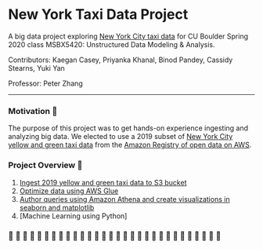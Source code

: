 # New York Taxi Data Project 
A big data project exploring [New York City taxi data](https://registry.opendata.aws/nyc-tlc-trip-records-pds/) for CU Boulder Spring 2020 class MSBX5420: Unstructured Data Modeling & Analysis.

Contributors: Kaegan Casey, Priyanka Khanal, Binod Pandey, Cassidy Stearns, Yuki Yan

Professor: Peter Zhang

---

### Motivation :rocket:
The purpose of this project was to get hands-on experience ingesting and analyzing big data. We elected to use a 2019 subset of [New York City yellow and green taxi data](https://registry.opendata.aws/nyc-tlc-trip-records-pds/) from the [Amazon Registry of open data on AWS](https://registry.opendata.aws/). 



### Project Overview :oncoming_taxi:
1. [Ingest 2019 yellow and green taxi data to S3 bucket](https://github.com/MSBX5420/Team-La-Plata-Peak/blob/master/Creating%20S3%20Bucket%20and%20Copying%20Data/Creating%20S3%20Bucket%20and%20Copying%20Data.ipynb)
2. [Optimize data using AWS Glue](https://github.com/MSBX5420/Team-La-Plata-Peak/blob/master/Optimizing%20Data%20for%20Analysis/Optimizing%20Data%20for%20Analysis.ipynb)
3. [Author queries using Amazon Athena and create visualizations in seaborn and matplotlib](https://github.com/MSBX5420/Team-La-Plata-Peak/tree/master/Queries)
4. [Machine Learning using Python]  




### :taxi: :taxi: :taxi: :taxi: :taxi: :taxi: :taxi: :taxi: :taxi: :taxi: :taxi: :taxi: :taxi: :taxi: :taxi: :taxi: :taxi: :taxi: :taxi: :taxi: :taxi: :taxi: :taxi: :taxi: :taxi: :taxi: :taxi: :taxi: :taxi: :taxi:

